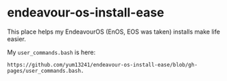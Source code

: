 # endeavour-os-install-ease
This place helps my EndeavourOS (EnOS, EOS was taken) installs make life easier.

My ```user_commands.bash``` is here: 



```https://github.com/yum13241/endeavour-os-install-ease/blob/gh-pages/user_commands.bash.```
